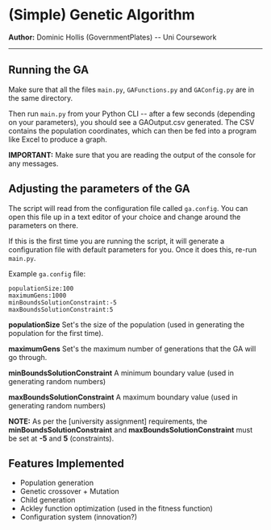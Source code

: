 # (Simple) Genetic Algorithm
**Author:** Dominic Hollis (GovernmentPlates) -- Uni Coursework
***

## Running the GA
Make sure that all the files `main.py`, `GAFunctions.py` and `GAConfig.py` are in the same
directory.

Then run `main.py` from your Python CLI -- after a few seconds (depending on your parameters), you should see a GAOutput.csv generated.
The CSV contains the population coordinates, which can then be fed into a program like Excel to produce a graph.

**IMPORTANT:** Make sure that you are reading the output of the console for any messages.

## Adjusting the parameters of the GA
The script will read from the configuration file called `ga.config`. You can open this file up
in a text editor of your choice and change around the parameters on there.

If this is the first time you are running the script, it will generate a configuration file with default parameters for you. Once it does this, re-run `main.py`.

Example `ga.config` file:
```
populationSize:100
maximumGens:1000
minBoundsSolutionConstraint:-5
maxBoundsSolutionConstraint:5
```

**populationSize** Set's the size of the population (used in generating the population for the first time).

**maximumGens** Set's the maximum number of generations that the GA will go through.

**minBoundsSolutionConstraint** A minimum boundary value (used in generating random numbers)

**maxBoundsSolutionConstraint** A maximum boundary value (used in generating random numbers)

**NOTE:** As per the [university assignment] requirements, the **minBoundsSolutionConstraint** and **maxBoundsSolutionConstraint** must be set at **-5** and **5** (constraints).


## Features Implemented
* Population generation
* Genetic crossover + Mutation
* Child generation
* Ackley function optimization (used in the fitness function)
* Configuration system (innovation?)